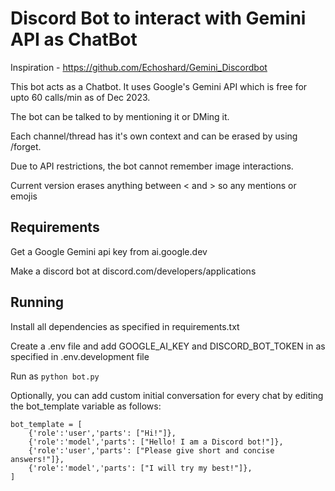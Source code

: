 # Discord Bot to interact with Gemini API as ChatBot

Inspiration - https://github.com/Echoshard/Gemini_Discordbot

This bot acts as a Chatbot. It uses Google's Gemini API which is free for upto 60 calls/min as of Dec 2023.

The bot can be talked to by mentioning it or DMing it.

Each channel/thread has it's own context and can be erased by using /forget.

Due to API restrictions, the bot cannot remember image interactions.

Current version erases anything between < and > so any mentions or emojis

## Requirements

Get a Google Gemini api key from ai.google.dev

Make a discord bot at discord.com/developers/applications

## Running

Install all dependencies as specified in requirements.txt

Create a .env file and add GOOGLE_AI_KEY and DISCORD_BOT_TOKEN in as specified in .env.development file

Run as `python bot.py`

Optionally, you can add custom initial conversation for every chat by editing the bot_template variable as follows:

```
bot_template = [
	{'role':'user','parts': ["Hi!"]},
	{'role':'model','parts': ["Hello! I am a Discord bot!"]},
	{'role':'user','parts': ["Please give short and concise answers!"]},
	{'role':'model','parts': ["I will try my best!"]},
]
```